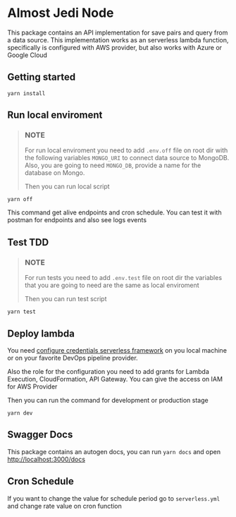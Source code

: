 # Almost Jedi Node

This package contains an API implementation for save pairs and query from a data source.
This implementation works as an serverless lambda function, specifically
is configured with AWS provider, but also works with Azure or Google Cloud

## Getting started

```shell
yarn install
```

## Run local enviroment
> ### NOTE
> For run local enviroment you need to add `.env.off` file on root dir with
> the following variables `MONGO_URI` to connect data source to MongoDB.
> Also, you are going to need `MONGO_DB`, provide a name
> for the database on Mongo.
>
> Then you can run local script


```shell
yarn off
```

This command get alive endpoints and cron schedule.
You can test it with postman for endpoints and also see logs events


## Test TDD

> ### NOTE
> For run tests you need to add `.env.test` file on root dir 
> the variables that you are going to need are the same
> as local enviroment
> 
> Then you can run test script
>  

```shell
yarn test
```

## Deploy lambda

You need [configure credentials serverless framework](https://www.serverless.com/framework/docs/providers/aws/cli-reference/config-credentials) on you local machine or 
on your favorite DevOps pipeline provider.

Also the role for the configuration you need to add grants
for Lambda Execution, CloudFormation, API Gateway. You can
give the access on IAM for AWS Provider

Then you can run the command for development
or production stage

```shell
yarn dev
```


## Swagger Docs

This package contains an autogen docs, you can run `yarn docs`
and open [http://localhost:3000/docs](http://localhost:3000/docs)

## Cron Schedule

If you want to change the value for schedule period
go to `serverless.yml` and change rate value on cron function
